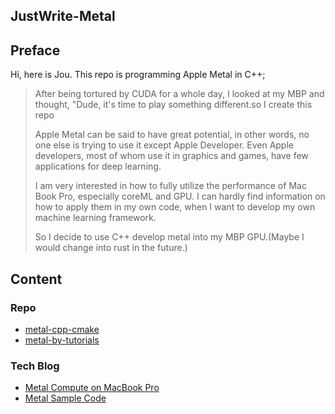## JustWrite-Metal

## Preface

Hi, here is Jou. This repo is programming Apple Metal in C++;

> After being tortured by CUDA for a whole day, I looked at my MBP and thought, "Dude, it's time to play something different.so I create this repo
>
> Apple Metal can be said to have great potential, in other words, no one else is trying to use it except Apple Developer. 	Even Apple developers, most of whom use it in graphics and games, have few applications for deep learning.
>
> I am very interested in how to fully utilize the performance of Mac Book Pro, especially coreML and GPU. I can hardly find information on how to apply them in my own code,  when  I want to develop my own machine learning framework.
>
> So I decide to use C++ develop metal into my MBP GPU.(Maybe I would change into rust in the future.)

## Content

### Repo

- [metal-cpp-cmake](https://github.com/LeeTeng2001/metal-cpp-cmake)
- [metal-by-tutorials](https://github.com/kodecocodes/met-materials/tree/editions/3.0)

### Tech Blog

- [Metal Compute on MacBook Pro](https://developer.apple.com/videos/play/tech-talks/10580/)
- [Metal Sample Code](https://developer.apple.com/metal/sample-code/)